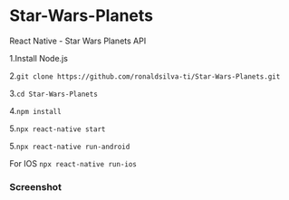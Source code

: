 # Star-Wars-Planets
React Native -  Star Wars Planets API

1.Install Node.js

2.```git clone https://github.com/ronaldsilva-ti/Star-Wars-Planets.git```

3.```cd Star-Wars-Planets```

4.```npm install```

5.```npx react-native start ```

5.```npx react-native run-android ```

For IOS 
```npx react-native run-ios```


### Screenshot


